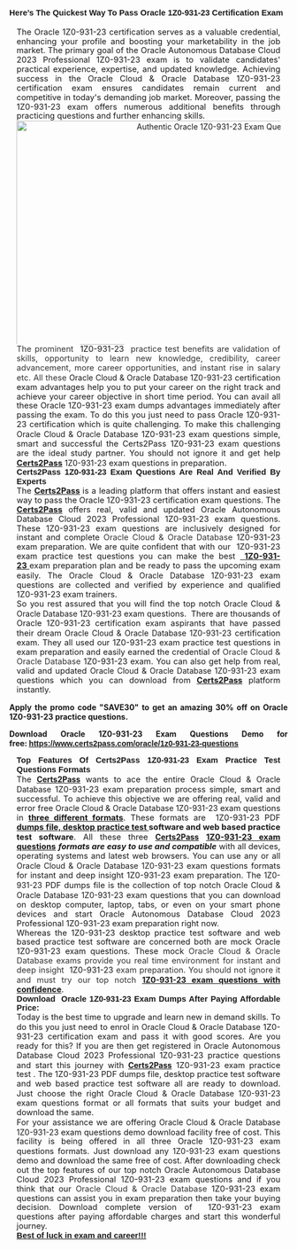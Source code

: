 <h2><span style="font-family:Tahoma,Geneva,sans-serif;"><span style="font-size:11pt"><span style="line-height:115%"><b>Here’s The Quickest Way To Pass Oracle 1Z0-931-23 Certification Exam</b></span></span></span></h2>

<p style="margin: 0cm 10pt; text-align: justify;"><span style="font-size:11pt"><span style="line-height:115%"><span sans-serif="" style="font-family:Calibri,">The Oracle 1Z0-931-23 certification serves as a valuable credential, enhancing your profile and boosting your marketability in the job market. The primary goal of the Oracle Autonomous Database Cloud 2023 Professional 1Z0-931-23 exam is to validate candidates' practical experience, expertise, and updated knowledge. Achieving success in the Oracle Cloud & Oracle Database 1Z0-931-23 certification exam ensures candidates remain current and competitive in today's demanding job market. Moreover, passing the 1Z0-931-23 exam offers numerous additional benefits through practicing questions and further enhancing skills.</span></span></span></p>

<p style="margin: 0cm 10pt; text-align: center;"><a href="https://www.certs2pass.com/oracle/1z0-931-23-questions"><img alt="Authentic Oracle 1Z0-931-23 Exam Questions" src="https://cdn-images-1.medium.com/max/800/1*GCzsOhCygecB8BLTlCJfEA.jpeg" style="height: 404px; width: 720px;" /></a></p>

<p style="margin: 0cm 10pt; text-align: justify;"><span style="font-size:11pt"><span style="line-height:115%"><span sans-serif="" style="font-family:Calibri,"><span style="background:white"><span style="color:#333333">The prominent  </span></span>1Z0-931-23<span style="background:white"><span style="color:#333333">  practice test benefits are validation of skills, opportunity to learn new knowledge, credibility, career advancement, more career opportunities, and instant rise in salary etc. All these </span></span></span></span></span>Oracle Cloud & Oracle Database 1Z0-931-23<span style="font-size:11pt"><span style="line-height:115%"><span sans-serif="" style="font-family:Calibri,"> certification exam advantages help you to put your career on the right track and achieve your career objective in short time period. You can avail all these Oracle 1Z0-931-23 exam dumps advantages immediately after passing the exam. To do this you just need to pass Oracle 1Z0-931-23 certification which is quite challenging. To make this challenging </span></span></span>Oracle Cloud & Oracle Database<span style="font-size:11pt"><span style="line-height:115%"><span sans-serif="" style="font-family:Calibri,"> 1Z0-931-23 exam questions simple, smart and successful the Certs2Pass 1Z0-931-23 exam questions are the ideal study partner. You should not ignore it and get help <u><strong>Certs2Pass</strong></u> </span></span></span> 1Z0-931-23<span style="font-size:11pt"><span style="line-height:115%"><span sans-serif="" style="font-family:Calibri,"> exam questions in preparation.</span></span></span></p>

<h2 style="margin: 0cm 10pt; text-align: justify;"><span style="font-family:Tahoma,Geneva,sans-serif;"><span style="font-size:11pt"><span style="line-height:115%"><strong>Certs2Pass</strong><b> 1Z0-931-23 Exam Questions Are Real And Verified By Experts</b></span></span></span></h2>

<p style="margin: 0cm 10pt; text-align: justify;"><span style="font-size:11pt"><span style="line-height:115%"><span sans-serif="" style="font-family:Calibri,">The <strong><u>Certs2Pass</u> </strong>is a leading platform that offers instant and easiest way to pass the Oracle 1Z0-931-23 certification exam questions. The <u><strong>Certs2Pass</strong></u> offers real, valid and updated Oracle Autonomous Database Cloud 2023 Professional 1Z0-931-23 exam questions. These 1Z0-931-23 exam questions are inclusively designed for instant and complete <span style="background:white"><span style="color:#333333">Oracle Cloud & Oracle Database </span></span>1Z0-931-23 exam preparation. We are quite confident that with our <span style="background:white"><span style="color:#333333"> </span></span>1Z0-931-23 exam practice test questions you can make the best <u><strong><span style="background:white"><span style="color:#333333"> </span></span>1Z0-931-23 </strong></u>exam preparation plan and be ready to pass the upcoming exam easily. The </span></span></span>Oracle Cloud & Oracle Database 1Z0-931-23<span style="font-size:11pt"><span style="line-height:115%"><span sans-serif="" style="font-family:Calibri,"> exam questions are collected and verified by experience and qualified 1Z0-931-23 exam trainers.</span></span></span></p>

<p style="margin: 0cm 10pt; text-align: justify;"><span style="font-size:11pt"><span style="line-height:115%"><span sans-serif="" style="font-family:Calibri,">So you rest assured that you will find the top notch </span></span></span>Oracle Cloud & Oracle Database 1Z0-931-23<span style="font-size:11pt"><span style="line-height:115%"><span sans-serif="" style="font-family:Calibri,"> exam questions.  There are thousands of Oracle 1Z0-931-23 certification exam aspirants that have passed their dream </span></span></span>Oracle Cloud & Oracle Database 1Z0-931-23<span style="font-size:11pt"><span style="line-height:115%"><span sans-serif="" style="font-family:Calibri,"> certification exam. They all used our 1Z0-931-23 exam practice test questions in exam preparation and easily earned the credential of <span style="background:white"><span style="color:#333333">Oracle Cloud & Oracle Database </span></span>1Z0-931-23 exam. You can also get help from real, valid and updated </span></span></span>Oracle Cloud & Oracle Database 1Z0-931-23<span style="font-size:11pt"><span style="line-height:115%"><span sans-serif="" style="font-family:Calibri,"> exam questions which you can download from <u><strong>Certs2Pass</strong></u> platform instantly.</span></span></span></p>

<p style="text-align: justify;"><strong>Apply the promo code "SAVE30" to get an amazing 30% off on Oracle 1Z0-931-23 practice questions.</strong></p>

<p style="text-align: justify;"><strong>Download Oracle 1Z0-931-23 Exam Questions Demo for free: </strong><strong><span style="font-family:Tahoma,Geneva,sans-serif;"><a href="https://www.certs2pass.com/oracle/1z0-931-23-questions">https://www.certs2pass.com/oracle/1z0-931-23-questions</a></span></strong></p>

<h3 style="margin: 0cm 10pt; text-align: justify;"><span style="font-family:Tahoma,Geneva,sans-serif;"><span style="font-size:11pt"><span style="line-height:115%"><b>Top Features Of Certs2Pass 1Z0-931-23 Exam Practice Test Questions Formats</b></span></span></span></h3>

<p style="margin: 0cm 10pt; text-align: justify;"><span style="font-size:11pt"><span style="line-height:115%"><span sans-serif="" style="font-family:Calibri,">The </span></span></span><u><strong>Certs2Pass</strong></u><span style="font-size:11pt"><span style="line-height:115%"><span sans-serif="" style="font-family:Calibri,"> wants to ace the entire </span></span></span>Oracle Cloud & Oracle Database<span style="font-size:11pt"><span style="line-height:115%"><span sans-serif="" style="font-family:Calibri,"> 1Z0-931-23 exam preparation process simple, smart and successful. To achieve this objective we are offering real, valid and error free </span></span></span>Oracle Cloud & Oracle Database 1Z0-931-23<span style="font-size:11pt"><span style="line-height:115%"><span sans-serif="" style="font-family:Calibri,"> exam questions in <u><strong>three different formats</strong></u>. These formats are <span style="background:white"><span style="color:#333333"> </span></span>1Z0-931-23</span></span></span><span style="font-size:11pt"><span style="line-height:115%"><span sans-serif="" style="font-family:Calibri,"> PDF <u><strong>dumps file, desktop practice test </strong></u><strong>software and web based practice test software</strong>. All these three </span></span></span><u><strong>Certs2Pass</strong></u><span style="font-size:11pt"><span style="line-height:115%"><span sans-serif="" style="font-family:Calibri,"> <u><strong>1Z0-931-23 exam questions</strong></u> <strong><em>formats are easy to use and compatible</em></strong> with all devices, operating systems and latest web browsers. You can use any or all </span></span></span>Oracle Cloud & Oracle Database 1Z0-931-23<span style="font-size:11pt"><span style="line-height:115%"><span sans-serif="" style="font-family:Calibri,"> exam questions formats for instant and deep insight 1Z0-931-23 exam preparation. The </span></span></span> 1Z0-931-23<span style="font-size:11pt"><span style="line-height:115%"><span sans-serif="" style="font-family:Calibri,"> PDF dumps file is the collection of top notch </span></span></span>Oracle Cloud & Oracle Database 1Z0-931-23<span style="font-size:11pt"><span style="line-height:115%"><span sans-serif="" style="font-family:Calibri,"> exam questions that you can download on desktop computer, laptop, tabs, or even on your smart phone devices and start Oracle Autonomous Database Cloud 2023 Professional 1Z0-931-23 exam preparation right now.</span></span></span></p>

<p style="margin: 0cm 10pt; text-align: justify;"><span style="font-size:11pt"><span style="line-height:115%"><span sans-serif="" style="font-family:Calibri,">Whereas the 1Z0-931-23 desktop practice test software and web based practice test software are concerned both are mock Oracle 1Z0-931-23 exam questions. These mock <span style="background:white"><span style="color:#333333">Oracle Cloud & Oracle Database exams provide you real time environment for instant and deep insight  </span></span>1Z0-931-23<span style="background:white"><span style="color:#333333"> exam preparation. You should not ignore it and must try our top notch </span></span></span></span></span><u><strong>1Z0-931-23</strong></u><span style="font-size:11pt"><span style="line-height:115%"><span sans-serif="" style="font-family:Calibri,"><u><strong> exam questions with confidence</strong></u>.</span></span></span></p>

<h3 style="margin: 0cm 10pt; text-align: justify;"><span style="font-family:Tahoma,Geneva,sans-serif;"><strong><span style="font-size:11pt"><span style="line-height:115%">Download  Oracle 1Z0-931-23 Exam Dumps After Paying Affordable Price:</span></span></strong></span></h3>

<p style="margin: 0cm 10pt; text-align: justify;"><span style="font-size:11pt"><span style="line-height:115%"><span sans-serif="" style="font-family:Calibri,">Today is the best time to upgrade and learn new in demand skills. To do this you just need to enrol in </span></span></span>Oracle Cloud & Oracle Database<span style="font-size:11pt"><span style="line-height:115%"><span sans-serif="" style="font-family:Calibri,"> 1Z0-931-23 certification exam and pass it with good scores. Are you ready for this? If you are then get registered in Oracle Autonomous Database Cloud 2023 Professional 1Z0-931-23 practice questions and start this journey with </span></span></span><u><strong>Certs2Pass</strong></u><span style="font-size:11pt"><span style="line-height:115%"><span sans-serif="" style="font-family:Calibri,"> 1Z0-931-23 exam practice test . The <span style="background:white"><span style="color:#333333"></span></span> 1Z0-931-23 PDF dumps file, desktop practice test software and web based practice test software all are ready to download. Just choose the right </span></span></span>Oracle Cloud & Oracle Database 1Z0-931-23<span style="font-size:11pt"><span style="line-height:115%"><span sans-serif="" style="font-family:Calibri,"> exam questions format or all formats that suits your budget and download the same.</span></span></span></p>

<p style="margin: 0cm 10pt; text-align: justify;"><span style="font-size:11pt"><span style="line-height:115%"><span sans-serif="" style="font-family:Calibri,">For your assistance we are offering </span></span></span>Oracle Cloud & Oracle Database 1Z0-931-23<span style="font-size:11pt"><span style="line-height:115%"><span sans-serif="" style="font-family:Calibri,"> exam questions demo download facility free of cost. This facility is being offered in all three Oracle 1Z0-931-23 exam questions formats. Just download any </span></span></span> 1Z0-931-23<span style="font-size:11pt"><span style="line-height:115%"><span sans-serif="" style="font-family:Calibri,"> exam questions demo and download the same free of cost. After downloading check out the top features of our top notch Oracle Autonomous Database Cloud 2023 Professional 1Z0-931-23 exam questions and if you think that our <span style="background:white"><span style="color:#333333">Oracle Cloud & Oracle Database </span></span>1Z0-931-23 exam questions can assist you in exam preparation then take your buying decision. Download complete version of <span style="background:white"><span style="color:#333333"> </span></span>1Z0-931-23 exam questions after paying affordable charges and start this wonderful journey.</span></span></span></p>

<p style="margin: 0cm 10pt; text-align: justify;"><span style="font-family:Tahoma,Geneva,sans-serif;"><span style="font-size:11pt"><span style="line-height:115%"><span sans-serif=""><b><u>Best of luck in exam and career!!!</u></b></span></span></span></span></p>
